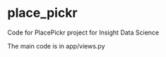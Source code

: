 place_pickr
===========

Code for PlacePickr project for Insight Data Science

The main code is in app/views.py
